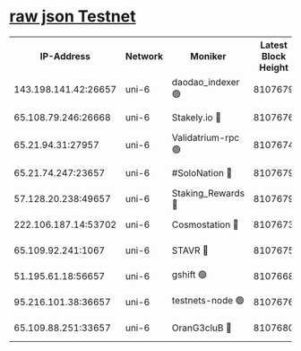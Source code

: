 [raw json Testnet](https://rpc-check.junot.stavr.tech/junot/rpc-junot-result.json)
=


<table><tr><th>IP-Address</th><th>Network</th><th>Moniker</th><th>Latest Block Height</th><th>Earliest Block Height</th><th>Catching Up</th><th>Tx Index</th><th>Voting Power</th><th>Scan Time</th></tr><tr><td>143.198.141.42:26657</td><td>uni-6</td><td>daodao_indexer 🟢</td><td>8107679</td><td>1</td><td>False</td><td>off</td><td>0</td><td>2024-02-18T17:09:12.058976496UTC</td></tr><tr><td>65.108.79.246:26668</td><td>uni-6</td><td>Stakely.io 🔴</td><td>8107676</td><td>1570872</td><td>False</td><td>on</td><td>11</td><td>2024-02-18T17:09:00.179397145UTC</td></tr><tr><td>65.21.94.31:27957</td><td>uni-6</td><td>Validatrium-rpc 🟢</td><td>8107674</td><td>2943363</td><td>False</td><td>on</td><td>0</td><td>2024-02-18T17:08:55.351328998UTC</td></tr><tr><td>65.21.74.247:23657</td><td>uni-6</td><td>#SoloNation 🔴</td><td>8107679</td><td>5208001</td><td>False</td><td>on</td><td>112</td><td>2024-02-18T17:09:11.163632876UTC</td></tr><tr><td>57.128.20.238:49657</td><td>uni-6</td><td>Staking_Rewards 🔴</td><td>8107679</td><td>6514618</td><td>False</td><td>on</td><td>1008</td><td>2024-02-18T17:09:12.353620977UTC</td></tr><tr><td>222.106.187.14:53702</td><td>uni-6</td><td>Cosmostation 🔴</td><td>8107673</td><td>7473037</td><td>False</td><td>on</td><td>109003</td><td>2024-02-18T17:08:52.933210621UTC</td></tr><tr><td>65.109.92.241:1067</td><td>uni-6</td><td>STAVR 🔴</td><td>8107675</td><td>7502372</td><td>False</td><td>on</td><td>6054</td><td>2024-02-18T17:08:59.829008499UTC</td></tr><tr><td>51.195.61.18:56657</td><td>uni-6</td><td>gshift 🟢</td><td>8107668</td><td>7691417</td><td>False</td><td>on</td><td>0</td><td>2024-02-18T17:08:41.275370756UTC</td></tr><tr><td>95.216.101.38:36657</td><td>uni-6</td><td>testnets-node 🟢</td><td>8107676</td><td>8055961</td><td>False</td><td>on</td><td>0</td><td>2024-02-18T17:09:02.618118949UTC</td></tr><tr><td>65.109.88.251:33657</td><td>uni-6</td><td>OranG3cluB 🔴</td><td>8107680</td><td>8055961</td><td>False</td><td>on</td><td>11</td><td>2024-02-18T17:09:16.867301704UTC</td></tr></table>